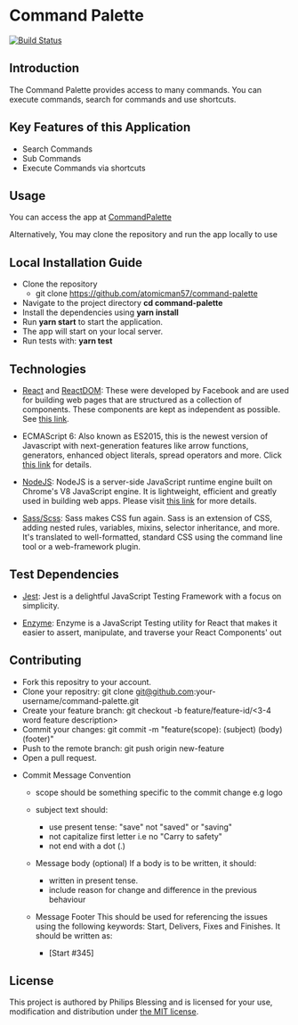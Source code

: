 # Command Palette

[![Build Status](https://travis-ci.com/atomicman57/command-palette.svg?token=KQkVU4cpgGuyYufdzgcb&branch=main)](https://travis-ci.com/atomicman57/command-palette)

## Introduction
The Command Palette provides access to many commands. You can execute commands, search for commands and use shortcuts.


## Key Features of this Application
* Search Commands
* Sub Commands
* Execute Commands via shortcuts


## Usage
You can access the app at [CommandPalette](https://command-palette.vercel.app/)

Alternatively, You may clone the repository and run the app locally to use


## Local Installation Guide

* Clone the repository 
    * git clone https://github.com/atomicman57/command-palette
* Navigate to the project directory **cd command-palette**
* Install the dependencies using **yarn install**
* Run **yarn start** to start the application.
* The app will start on your local server.
* Run tests with: **yarn test**

## Technologies

- [React](https://facebook.github.io/react/) and [ReactDOM](https://facebook.github.io/react/docs/react-dom.html): 
These were developed by Facebook and are used for building web pages that are structured as a collection of 
components. These components are kept as independent as possible. See [this link](https://facebook.github.io/react/).

- ECMAScript 6: Also known as ES2015, this is the newest version of Javascript with 
next-generation features like arrow functions, generators, enhanced object literals, 
spread operators and more. Click [this link](https://en.wikipedia.org/wiki/ECMAScript) for details.

- [NodeJS](https://nodejs.org): NodeJS is a server-side JavaScript runtime engine built 
on Chrome's V8 JavaScript engine. It is lightweight, efficient and greatly used in building 
web apps. Please visit [this link](https://nodejs.org) for more details.

- [Sass/Scss](http://sass-lang.com/): Sass makes CSS fun again. Sass is an extension of CSS, adding nested rules, variables, mixins, selector inheritance, and more. It's translated to well-formatted, standard CSS using the command line tool or a web-framework plugin.


## Test Dependencies

- [Jest](https://jestjs.io/): Jest is a delightful JavaScript Testing Framework with a focus on simplicity.

- [Enzyme](airbnb.io/enzyme/docs/api/): Enzyme is a JavaScript Testing utility for React that makes it easier to assert, manipulate, and traverse your React Components' out

## Contributing

* Fork this repositry to your account.
* Clone your repositry: git clone git@github.com:your-username/command-palette.git
* Create your feature branch: git checkout -b feature/feature-id/<3-4 word feature description>
* Commit your changes: git commit -m "feature(scope): (subject) <BLANK LINE> (body) <BLANK LINE> (footer)"
* Push to the remote branch: git push origin new-feature
* Open a pull request.

- Commit Message Convention
    - scope should be something specific to the commit change e.g logo
    - subject text should:
        - use present tense: "save" not "saved" or "saving"
        - not capitalize first letter i.e no "Carry to safety"
        - not end with a dot (.)
    - Message body (optional) If a body is to be written, it should:
      - written in present tense.
      - include reason for change and difference in the previous behaviour

    - Message Footer This should be used for referencing the issues using the following keywords: Start, Delivers, Fixes and Finishes. It should be written as:
      - [Start #345]
    
## License

This project is authored by Philips Blessing and is licensed 
for your use, modification and distribution under [the MIT license](https://en.wikipedia.org/wiki/MIT_License). 